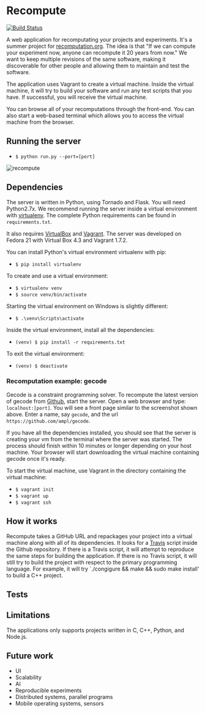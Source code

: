 # Recompute

[![Build Status](https://travis-ci.org/cjw-charleswu/Recompute.svg?branch=master)](https://travis-ci.org/cjw-charleswu/Recompute)

A web application for recomputating your projects and experiments. It's a summer project for [recomputation.org](http://www.recomputation.org/).
The idea is that "If we can compute your experiment now, anyone can recompute it 20 years from now." We want to keep
multiple revisions of the same software, making it discoverable for other people and allowing them to maintain and test
the software.

The application uses Vagrant to create a virtual machine. Inside the virtual machine, it will try to
build your software and run any test scripts that you have. If successful, you will receive the virtual machine.

You can browse all of your recomputations through the front-end. You can also start a web-based terminal which allows
you to access the virtual machine from the browser.


## Running the server

- `$ python run.py --port=[port]`

![recompute](https://raw.github.com/cjw-charleswu/Recompute/master/screenshots/recompute.png)


## Dependencies

The server is written in Python, using Tornado and Flask. You will need Python2.7x. We recommend running the server
inside a virtual environment with [virtualenv](http://docs.python-guide.org/en/latest/dev/virtualenvs/). The complete
Python requirements can be found in `requirements.txt`.

It also requires [VirtualBox](https://www.virtualbox.org/) and [Vagrant](https://www.vagrantup.com/). The server was
developed on Fedora 21 with Virtual Box 4.3 and Vagrant 1.7.2. 

You can install Python's virtual environment virtualenv with pip:

- `$ pip install virtualenv`

To create and use a virtual environment:

- `$ virtualenv venv`
- `$ source venv/bin/activate`

Starting the virtual environment on Windows is slightly different:

- `$ .\venv\Scripts\activate`

Inside the virtual environment, install all the dependencies:

- `(venv) $ pip install -r requirements.txt`

To exit the virtual environment:

- `(venv) $ deactivate`


### Recomputation example: gecode

Gecode is a constraint programming solver. To recompute the latest version of gecode from [Github](https://github.com/ampl/gecode),
start the server. Open a web browser and type: `localhost:[port]`. You will see a front page similar to the screenshot shown above.
Enter a name, say `gecode`, and the url `https://github.com/ampl/gecode`.

If you have all the dependencies installed, you should see that the server is creating your vm from the terminal where the server
was started. The process should finish within 10 minutes or longer depending on your host machine.
Your browser will start downloading the virtual machine containing gecode once it's ready.

To start the virtual machine, use Vagrant in the directory containing the virtual machine:

- `$ vagrant init`
- `$ vagrant up`
- `$ vagrant ssh`


## How it works

Recompute takes a GitHub URL and repackages your project into a virtual machine along with all of its dependencies.
It looks for a [Travis](https://travis-ci.org/) script inside the Github repository. If there is a Travis script, it will
attempt to reproduce the same steps for building the application. If there is no Travis script, it will still try to
build the project with respect to the primary programming language.
For example, it will try `./congigure && make && sudo make install' to build a C++ project.


## Tests




## Limitations

The applications only supports projects written in C, C++, Python, and Node.js.

## Future work

- UI
- Scalability
- AI
- Reproducible experiments
- Distributed systems, parallel programs
- Mobile operating systems, sensors
